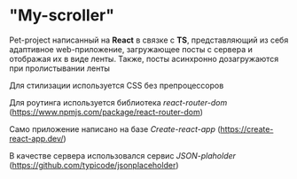 # "My-scroller"

Pet-project написанный на **React** в связке с **TS**, представляющий из себя адаптивное web-приложение, загружающее посты с сервера и отображая их в виде ленты. Также, посты асинхронно дозагружаются при пролистывании ленты



Для стилизации используется CSS без препроцессоров

Для роутинга используется библиотека _react-router-dom_ (https://www.npmjs.com/package/react-router-dom)

Само приложение написано на базе _Create-react-app_ (https://create-react-app.dev/)

В качестве сервера использовался сервис _JSON-plaholder_ (https://github.com/typicode/jsonplaceholder)
